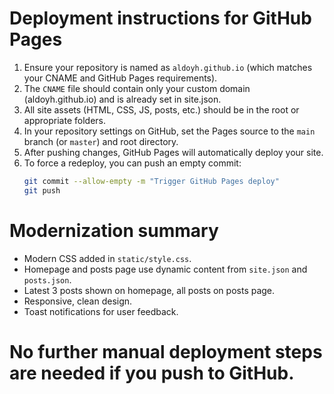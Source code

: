 # Deployment instructions for GitHub Pages

1. Ensure your repository is named as `aldoyh.github.io` (which matches your CNAME and GitHub Pages requirements).
2. The `CNAME` file should contain only your custom domain (aldoyh.github.io) and is already set in site.json.
3. All site assets (HTML, CSS, JS, posts, etc.) should be in the root or appropriate folders.
4. In your repository settings on GitHub, set the Pages source to the `main` branch (or `master`) and root directory.
5. After pushing changes, GitHub Pages will automatically deploy your site.
6. To force a redeploy, you can push an empty commit:
   ```sh
   git commit --allow-empty -m "Trigger GitHub Pages deploy"
   git push
   ```

# Modernization summary
- Modern CSS added in `static/style.css`.
- Homepage and posts page use dynamic content from `site.json` and `posts.json`.
- Latest 3 posts shown on homepage, all posts on posts page.
- Responsive, clean design.
- Toast notifications for user feedback.

# No further manual deployment steps are needed if you push to GitHub.
